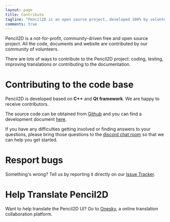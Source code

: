 ```yaml
---
layout: page
title: Contribute
tagline: "Pencil2D is an open source project, developed 100% by volunteers."
comments: true
---
```


Pencil2D is a not-for-profit, community-driven free and open source project. All the code, documents and website are contributed by our community of volunteers.

There are lots of ways to contribute to the Pencil2D project: coding, testing, improving translations or contributing to the documentation.

# Contributing to the code base

Pencil2D is developed based on **C++** and **Qt framework**. We are happy to receive contributors.

The source code can be obtained from [Github][0] and you can find a development document [here][1].

If you have any difficulties getting involved or finding answers to your questions, please bring those questions to the [discord chat room][5] so that we can help you get started.

# Resport bugs

Something's wrong? Tell us by reporting it directly on our [Issue Tracker][3].

# Help Translate Pencil2D

Want to help translate the Pencil2D UI? Go to [Onesky][4], a online translation collaboration platform.



[0]: https://github.com/pencil2d/pencil
[1]: https://github.com/pencil2d/pencil/wiki  "Development Wiki"
[2]: http://www.gnu.org/licenses/old-licenses/gpl-2.0.html "GPLv2"
[3]: https://github.com/pencil2d/pencil/issues "Issue Tracker"
[4]: http://osjoq5e.oneskyapp.com/collaboration/ "OneSky"
[5]: https://discord.gg/8FxdV2g "Discord Pencil2D"